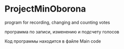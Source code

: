 # ProjectMinOborona
 program for recording, changing and counting votes
 
 программа по записи, изменению и подсчету голосов
 
 Код программы находится в файле Main code
